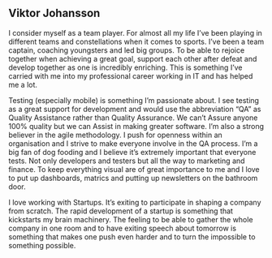 ## Viktor Johansson

I consider myself as a team player. For almost all my life I’ve been playing in different teams and constellations when it comes to sports. I’ve been a team captain, coaching youngsters and led big groups. To be able to rejoice together when achieving a great goal, support each other after defeat and develop together as one is incredibly enriching. This is something I’ve carried with me into my professional career working in IT and has helped me a lot.Testing (especially mobile) is something I’m passionate about. I see testing as a great support for development and would use the abbreviation “QA” as Quality Assistance rather than Quality Assurance. We can’t Assure anyone 100% quality but we can Assist in making greater software. I’m also a strong believer in the agile methodology. I push for openness within an organisation and I strive to make everyone involve in the QA process. I’m a big fan of dog fooding and I believe it’s extremely important that everyone tests. Not only developers and testers but all the way to marketing and finance. To keep everything visual are of great importance to me and I love to put up dashboards, matrics and putting up newsletters on the bathroom door.

I love working with Startups. It’s exiting to participate in shaping a company from scratch. The rapid development of a startup is something that kickstarts my brain machinery. The feeling to be able to gather the whole company in one room and to have exiting speech about tomorrow is something that makes one push even harder and to turn the impossible to something possible. 